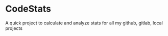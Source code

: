 # CodeStats
A quick project to calculate and analyze stats for all my github, gitlab, local projects
